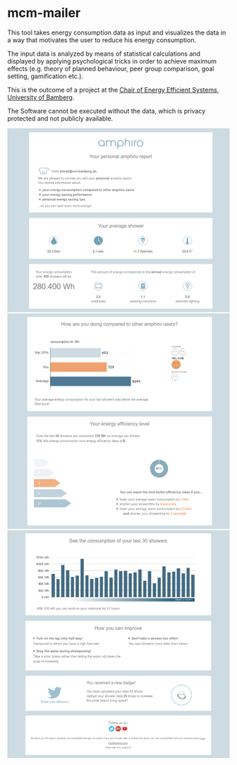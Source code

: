 # mcm-mailer

This tool takes energy consumption data as input and visualizes the data in a way that motivates the user to reduce his energy consumption.

The input data is analyzed by means of statistical calculations and displayed by applying psychological tricks in order to achieve maximum effects (e.g. theory of planned behaviour, peer group comparison, goal setting, gamification etc.).

This is the outcome of a project at the [Chair of Energy Efficient Systems, University of Bamberg](https://www.uni-bamberg.de/en/eesys/).

The Software cannot be executed without the data, which is privacy protected and not publicly available.

![](screenshots/MCM_Mailing_Seite_01_Effi-Klasse_B.png)
![](screenshots/MCM_Mailing_Seite_02_Effi-Klasse_B.png)
![](screenshots/MCM_Mailing_Seite_03_Effi-Klasse_B.png)
